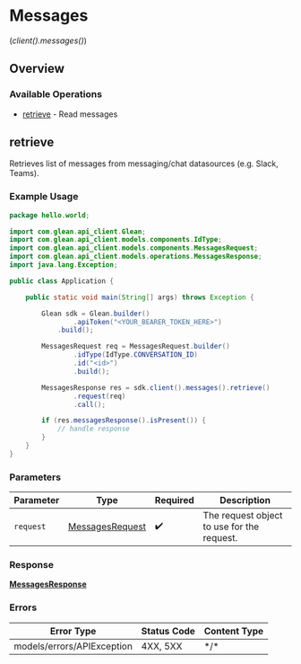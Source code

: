 # Messages
(*client().messages()*)

## Overview

### Available Operations

* [retrieve](#retrieve) - Read messages

## retrieve

Retrieves list of messages from messaging/chat datasources (e.g. Slack, Teams).

### Example Usage

```java
package hello.world;

import com.glean.api_client.Glean;
import com.glean.api_client.models.components.IdType;
import com.glean.api_client.models.components.MessagesRequest;
import com.glean.api_client.models.operations.MessagesResponse;
import java.lang.Exception;

public class Application {

    public static void main(String[] args) throws Exception {

        Glean sdk = Glean.builder()
                .apiToken("<YOUR_BEARER_TOKEN_HERE>")
            .build();

        MessagesRequest req = MessagesRequest.builder()
                .idType(IdType.CONVERSATION_ID)
                .id("<id>")
                .build();

        MessagesResponse res = sdk.client().messages().retrieve()
                .request(req)
                .call();

        if (res.messagesResponse().isPresent()) {
            // handle response
        }
    }
}
```

### Parameters

| Parameter                                                 | Type                                                      | Required                                                  | Description                                               |
| --------------------------------------------------------- | --------------------------------------------------------- | --------------------------------------------------------- | --------------------------------------------------------- |
| `request`                                                 | [MessagesRequest](../../models/shared/MessagesRequest.md) | :heavy_check_mark:                                        | The request object to use for the request.                |

### Response

**[MessagesResponse](../../models/operations/MessagesResponse.md)**

### Errors

| Error Type                 | Status Code                | Content Type               |
| -------------------------- | -------------------------- | -------------------------- |
| models/errors/APIException | 4XX, 5XX                   | \*/\*                      |